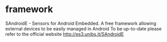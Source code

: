 # framework
SAndroidE - Sensors for Android Embedded. A free framework allowing external devices to be easily managed in Android
To be up-to-date please refer to the official website http://es3.unibs.it/SAndroidE
